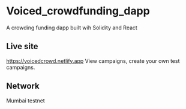 # Voiced_crowdfunding_dapp
A crowding funding dapp built wih Solidity and React

## Live site
https://voicedcrowd.netlify.app
View campaigns, create your own test campaigns.

## Network
Mumbai testnet
